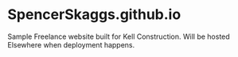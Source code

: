 # SpencerSkaggs.github.io
Sample Freelance website built for Kell Construction. Will be hosted Elsewhere when deployment happens.
